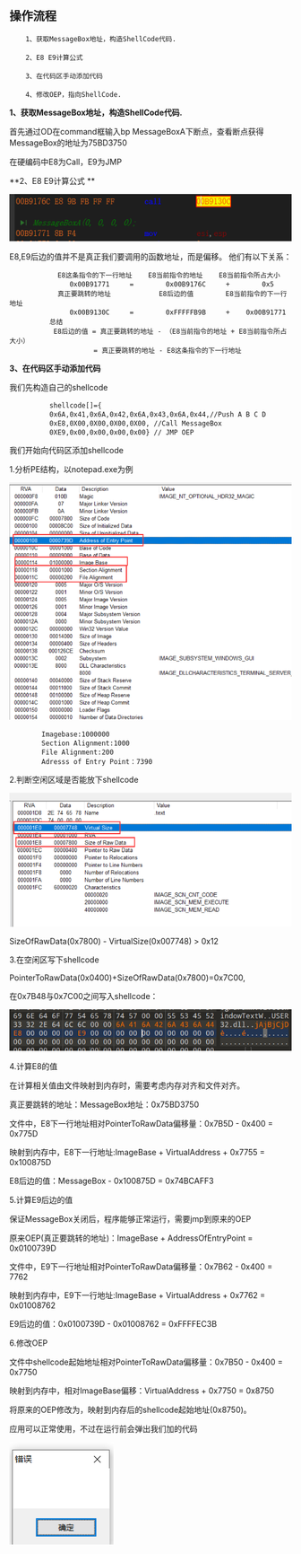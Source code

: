 操作流程
---
								
        1、获取MessageBox地址，构造ShellCode代码.							

        2、E8 E9计算公式						

        3、在代码区手动添加代码							

        4、修改OEP，指向ShellCode.							

**1、获取MessageBox地址，构造ShellCode代码.**

首先通过OD在command框输入bp MessageBoxA下断点，查看断点获得MessageBox的地址为75BD3750

在硬编码中E8为Call，E9为JMP


**2、E8 E9计算公式	**

![](https://raw.githubusercontent.com/Whitebird0/tuchuang/main/QQ%E6%88%AA%E5%9B%BE20211107183151.png)

E8,E9后边的值并不是真正我们要调用的函数地址，而是偏移。 他们有以下关系：
            
                E8这条指令的下一行地址    E8当前指令的地址    E8当前指令所占大小
                   0x00B91771     =        0x00B9176C     +        0x5
                真正要跳转的地址            E8后边的值        E8当前指令的下一行地址
                   0x00B9130C     =        0xFFFFFB9B     +    0x00B91771
              总结
               E8后边的值 = 真正要跳转的地址 - （E8当前指令的地址 + E8当前指令所占大小）
                         = 真正要跳转的地址 - E8这条指令的下一行地址
                         

**3、在代码区手动添加代码**

我们先构造自己的shellcode     

              shellcode[]={
              0x6A,0x41,0x6A,0x42,0x6A,0x43,0x6A,0x44,//Push A B C D
              0xE8,0X00,0X00,0X00,0X00, //Call MessageBox
              0XE9,0x00,0x00,0x00,0x00} // JMP OEP

我们开始向代码区添加shellcode

1.分析PE结构，以notepad.exe为例

![](https://raw.githubusercontent.com/Whitebird0/tuchuang/main/QQ%E6%88%AA%E5%9B%BE20211107192629.png)

            Imagebase:1000000
            Section Alignment:1000  
            File Alignment:200
            Adresss of Entry Point：7390
            
2.判断空闲区域是否能放下shellcode

![](https://raw.githubusercontent.com/Whitebird0/tuchuang/main/QQ%E6%88%AA%E5%9B%BE20211107193351.png)

SizeOfRawData(0x7800) - VirtualSize(0x007748) >  0x12

3.在空闲区写下shellcode

PointerToRawData(0x0400)+SizeOfRawData(0x7800)=0x7C00,            

在0x7B48与0x7C00之间写入shellcode：

![](https://raw.githubusercontent.com/Whitebird0/tuchuang/main/QQ%E6%88%AA%E5%9B%BE20211107194136.png)

4.计算E8的值

在计算相关值由文件映射到内存时，需要考虑内存对齐和文件对齐。

真正要跳转的地址：MessageBox地址：0x75BD3750

文件中，E8下一行地址相对PointerToRawData偏移量：0x7B5D - 0x400 = 0x775D  

映射到内存中，E8下一行地址:ImageBase + VirtualAddress + 0x7755 = 0x100875D

E8后边的值：MessageBox - 0x100875D  = 0x74BCAFF3


5.计算E9后边的值

保证MessageBox关闭后，程序能够正常运行，需要jmp到原来的OEP

原来OEP(真正要跳转的地址)：ImageBase + AddressOfEntryPoint = 0x0100739D

文件中，E9下一行地址相对PointerToRawData偏移量：0x7B62 - 0x400 = 7762 

映射到内存中，E9下一行地址:ImageBase + VirtualAddress + 0x7762 = 0x01008762

E9后边的值：0x0100739D - 0x01008762 = 0xFFFFEC3B

6.修改OEP

文件中shellcode起始地址相对PointerToRawData偏移量：0x7B50 - 0x400 = 0x7750

映射到内存中，相对ImageBase偏移：VirtualAddress + 0x7750 = 0x8750 

将原来的OEP修改为，映射到内存后的shellcode起始地址(0x8750)。

应用可以正常使用，不过在运行前会弹出我们加的代码

![](https://raw.githubusercontent.com/Whitebird0/tuchuang/main/QQ%E6%88%AA%E5%9B%BE20211107203623.png)
